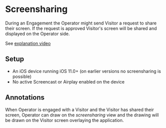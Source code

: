 # Screensharing

During an Engagement the Operator might send Visitor a request to share their screen. If the request is approved Visitor's screen will be shared and displayed on the Operator side.

See [explanation video][0]

## Setup

- An iOS device running iOS 11.0+ (on earlier versions no screensharing is possible)
- No active Screencast or Airplay enabled on the device

## Annotations

When Operator is engaged with a Visitor and the Visitor has shared their screen, Operator can draw on the _screensharing_ view and the drawing will be drawn on the Visitor screen overlaying the application.

[0]: https://drive.google.com/open?id=15GNxrHEaL-u_34HPkRVDhX8kgzVBl3k6
